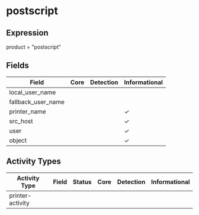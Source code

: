 postscript
==========

Expression
----------

product = "postscript"

Fields
------

| Field              | Core | Detection | Informational |
| ------------------ | ---- | --------- | ------------- |
| local_user_name    |      |           |               |
| fallback_user_name |      |           |               |
| printer_name       |      |           | &#10003;      |
| src_host           |      |           | &#10003;      |
| user               |      |           | &#10003;      |
| object             |      |           | &#10003;      |

Activity Types
--------------

| Activity Type    | Field | Status | Core | Detection | Informational |
| ---------------- | ----- | ------ | ---- | --------- | ------------- |
| printer-activity |       |        |      |           |               |

